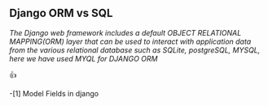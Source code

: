 ## Django ORM vs SQL



_The Django web framework includes a default OBJECT RELATIONAL MAPPING(ORM)  layer that can be used to interact with application data from the various relational database such as SQLite, postgreSQL, MYSQL, here we have used MYQL for DJANGO ORM_

:+1:

-[1] Model Fields in django